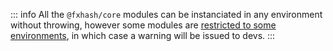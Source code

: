 ::: info
All the `@fxhash/core` modules can be instanciated in any environment without throwing, however some modules are [restricted to some environments](./limitations.md), in which case a warning will be issued to devs.
:::

